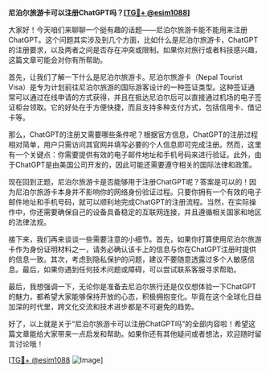 **尼泊尔旅游卡可以注册ChatGPT吗？[[TG💪+ @esim1088](https://t.me/s/esim1088)]**

大家好！今天咱们来聊聊一个挺有趣的话题——尼泊尔旅游卡能不能用来注册ChatGPT。这个问题其实涉及到几个方面，比如什么是尼泊尔旅游卡，ChatGPT的注册要求，以及两者之间是否存在冲突或限制。如果你对旅行或者科技感兴趣，这篇文章可能会对你有所帮助。

首先，让我们了解一下什么是尼泊尔旅游卡。尼泊尔旅游卡（Nepal Tourist Visa）是专为计划前往尼泊尔旅游的国际游客设计的一种签证类型。这种签证通常可以通过在线申请的方式获得，并且在抵达尼泊尔后可以直接通过机场的电子签证柜台领取。它的好处在于方便快捷，而且支持多种支付方式，包括信用卡、借记卡等。

那么，ChatGPT的注册又需要哪些条件呢？根据官方信息，ChatGPT的注册过程相对简单，用户只需访问其官网并填写必要的个人信息即可完成注册。然而，这里有一个关键点：你需要提供有效的电子邮件地址和手机号码来进行验证。此外，由于ChatGPT是由美国公司开发的，因此可能还需要遵守相关的国际法律和政策。

现在回到正题，尼泊尔旅游卡是否能够用于注册ChatGPT呢？答案是可以的！因为尼泊尔旅游卡本身并不影响你的网络身份验证过程。只要你拥有一个有效的电子邮件地址和手机号码，就可以顺利地完成ChatGPT的注册流程。当然，在实际操作中，你还需要确保自己的设备具备稳定的互联网连接，并且遵循相关国家和地区的法律法规。

接下来，我们再来谈谈一些需要注意的小细节。首先，如果你打算使用尼泊尔旅游卡作为身份证明材料之一，请务必确认该卡上的信息与你在ChatGPT注册时提供的信息一致。其次，考虑到隐私保护的问题，建议不要随意透露过多个人敏感信息。最后，如果你遇到任何技术问题或障碍，可以尝试联系客服寻求帮助。

最后，我想强调一下，无论你是准备去尼泊尔旅行还是仅仅想体验一下ChatGPT的魅力，都希望大家能够保持开放的心态，积极拥抱变化。毕竟在这个全球化日益加深的时代里，跨文化交流和技术进步都是不可避免的趋势。

好了，以上就是关于“尼泊尔旅游卡可以注册ChatGPT吗”的全部内容啦！希望这篇文章能给大家带来一点启发和帮助。如果你还有其他疑问或者想法，欢迎随时留言讨论哦！

[[TG💪+ @esim1088](https://t.me/s/esim1088) ![Image](https://i.postimg.cc/4NQfJmqS/Snipaste-2025-05-13-00-14-12.png)]